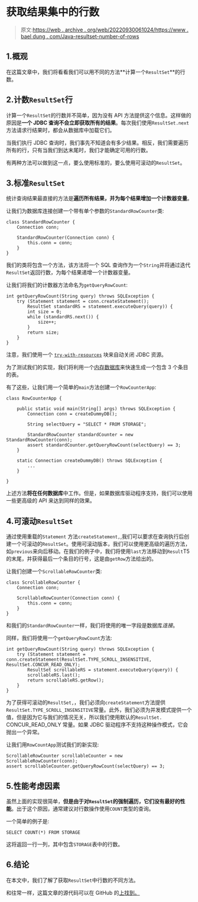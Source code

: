 # 获取结果集中的行数

> 原文:[https://web . archive . org/web/20220930061024/https://www . bael dung . com/Java-resultset-number-of-rows](https://web.archive.org/web/20220930061024/https://www.baeldung.com/java-resultset-number-of-rows)

## 1.概观

在这篇文章中，我们将看看我们可以用不同的方法**计算一个`ResultSet`**的行数。

## 2.计数`ResultSet`行

计算一个`ResultSet`的行数并不简单，因为没有 API 方法提供这个信息。这样做的原因是**一个 JDBC 查询不会立即获取所有的结果**。每次我们使用`ResultSet.next`方法请求行结果时，都会从数据库中加载它们。

当我们执行 JDBC 查询时，我们事先不知道会有多少结果。相反，我们需要遍历所有的行，只有当我们到达末尾时，我们才能确定可用的行数。

有两种方法可以做到这一点，要么使用标准的，要么使用可滚动的`ResultSet`。

## 3.标准`ResultSet`

统计查询结果最直接的方法是**遍历所有结果，并为每个结果增加一个计数器变量**。

让我们为数据库连接创建一个带有单个参数的`StandardRowCounter`类:

```
class StandardRowCounter {
    Connection conn;

    StandardRowCounter(Connection conn) {
        this.conn = conn;
    }
}
```

我们的类将包含一个方法，该方法将一个 SQL 查询作为一个`String`并将通过迭代`ResultSet`返回行数，为每个结果递增一个计数器变量。

让我们将我们的计数器方法命名为`getQueryRowCount`:

```
int getQueryRowCount(String query) throws SQLException {
    try (Statement statement = conn.createStatement();
        ResultSet standardRS = statement.executeQuery(query)) {
        int size = 0;
        while (standardRS.next()) {
            size++;
        }
        return size;
    }
}
```

注意，我们使用一个 [`try-with-resources`](/web/20220524064309/https://www.baeldung.com/java-try-with-resources) 块来自动关闭 JDBC 资源。

为了测试我们的实现，我们将利用一个[内存数据库](/web/20220524064309/https://www.baeldung.com/java-in-memory-databases)来快速生成一个包含 3 个条目的表。

有了这些，让我们用一个简单的`main`方法创建一个`RowCounterApp`:

```
class RowCounterApp {

    public static void main(String[] args) throws SQLException {
        Connection conn = createDummyDB();

        String selectQuery = "SELECT * FROM STORAGE";

        StandardRowCounter standardCounter = new StandardRowCounter(conn);
        assert standardCounter.getQueryRowCount(selectQuery) == 3;
    }

    static Connection createDummyDB() throws SQLException {
        ...
    }

}
```

上述方法**将在任何数据库**中工作。但是，如果数据库驱动程序支持，我们可以使用一些更高级的 API 来达到同样的效果。

## 4.可滚动`ResultSet`

通过使用重载的`Statement` 方法`createStatement,`,我们可以要求在查询执行后创建一个可滚动的`ResultSet`。使用可滚动版本，我们可以使用更高级的遍历方法，如`previous`来向后移动。在我们的例子中，我们将使用`last`方法移动到`Result`T5 的末尾，并获得最后一个条目的行号，这是由`getRow`方法给出的。

让我们创建一个`ScrollableRowCounter`类:

```
class ScrollableRowCounter {
    Connection conn;

    ScrollableRowCounter(Connection conn) {
        this.conn = conn;
    }
}
```

和我们的`StandardRowCounter`一样，我们将使用的唯一字段是数据库*连接*。

同样，我们将使用一个`getQueryRowCount`方法:

```
int getQueryRowCount(String query) throws SQLException {
    try (Statement statement = conn.createStatement(ResultSet.TYPE_SCROLL_INSENSITIVE, ResultSet.CONCUR_READ_ONLY);
        ResultSet scrollableRS = statement.executeQuery(query)) {
        scrollableRS.last();
        return scrollableRS.getRow();
    }
}
```

为了获得可滚动的`ResultSet,`，我们必须向`createStatement`方法提供`ResultSet.TYPE_SCROLL_INSENSITIVE`常量。此外，我们必须为并发模式提供一个值，但是因为它与我们的情况无关，所以我们使用默认的`ResultSet.` CONCUR_READ_ONLY 常量。如果 JDBC 驱动程序不支持这种操作模式，它会抛出一个异常。

让我们用`RowCountApp`测试我们的新实现:

```
ScrollableRowCounter scrollableCounter = new ScrollableRowCounter(conn);
assert scrollableCounter.getQueryRowCount(selectQuery) == 3;
```

## 5.性能考虑因素

虽然上面的实现很简单，**但是由于对`ResultSet`的强制遍历，它们没有最好的性能**。出于这个原因，通常建议对行数操作使用`COUNT`类型的查询。

一个简单的例子是:

`SELECT COUNT(*) FROM STORAGE`

这将返回一行一列，其中包含`STORAGE`表中的行数。

## 6.结论

在本文中，我们了解了获取`ResultSet`中行数的不同方法。

和往常一样，这篇文章的源代码可以在 GitHub 的[上找到。](https://web.archive.org/web/20220524064309/https://github.com/eugenp/tutorials/tree/master/persistence-modules/core-java-persistence-2)